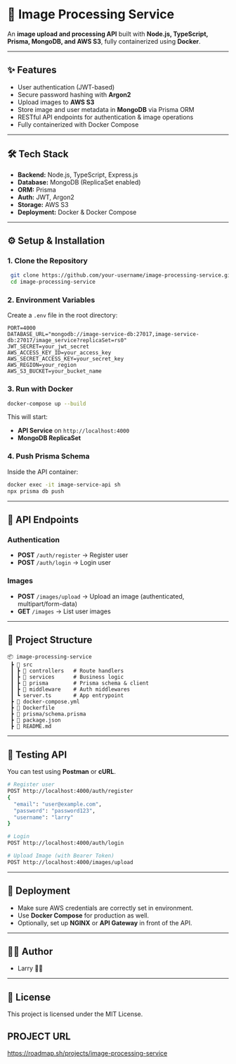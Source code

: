 # 📸 Image Processing Service

An **image upload and processing API** built with **Node.js, TypeScript, Prisma, MongoDB, and AWS S3**, fully containerized using **Docker**.

---

## ✨ Features

* User authentication (JWT-based)
* Secure password hashing with **Argon2**
* Upload images to **AWS S3**
* Store image and user metadata in **MongoDB** via Prisma ORM
* RESTful API endpoints for authentication & image operations
* Fully containerized with Docker Compose

---

## 🛠️ Tech Stack

* **Backend:** Node.js, TypeScript, Express.js
* **Database:** MongoDB (ReplicaSet enabled)
* **ORM:** Prisma
* **Auth:** JWT, Argon2
* **Storage:** AWS S3
* **Deployment:** Docker & Docker Compose

---

## ⚙️ Setup & Installation

### 1. Clone the Repository

```bash
 git clone https://github.com/your-username/image-processing-service.git
 cd image-processing-service
```

### 2. Environment Variables

Create a `.env` file in the root directory:

```env
PORT=4000
DATABASE_URL="mongodb://image-service-db:27017,image-service-db:27017/image_service?replicaSet=rs0"
JWT_SECRET=your_jwt_secret
AWS_ACCESS_KEY_ID=your_access_key
AWS_SECRET_ACCESS_KEY=your_secret_key
AWS_REGION=your_region
AWS_S3_BUCKET=your_bucket_name
```

### 3. Run with Docker

```bash
docker-compose up --build
```

This will start:

* **API Service** on `http://localhost:4000`
* **MongoDB ReplicaSet**

### 4. Push Prisma Schema

Inside the API container:

```bash
docker exec -it image-service-api sh
npx prisma db push
```

---

## 🔑 API Endpoints

### Authentication

* **POST** `/auth/register` → Register user
* **POST** `/auth/login` → Login user

### Images

* **POST** `/images/upload` → Upload an image (authenticated, multipart/form-data)
* **GET** `/images` → List user images

---

## 📂 Project Structure

```
📦 image-processing-service
 ┣ 📂 src
 ┃ ┣ 📂 controllers   # Route handlers
 ┃ ┣ 📂 services      # Business logic
 ┃ ┣ 📂 prisma        # Prisma schema & client
 ┃ ┣ 📂 middleware    # Auth middlewares
 ┃ ┗ server.ts       # App entrypoint
 ┣ 📜 docker-compose.yml
 ┣ 📜 Dockerfile
 ┣ 📜 prisma/schema.prisma
 ┣ 📜 package.json
 ┣ 📜 README.md
```

---

## 🧪 Testing API

You can test using **Postman** or **cURL**.

```bash
# Register user
POST http://localhost:4000/auth/register
{
  "email": "user@example.com",
  "password": "password123",
  "username": "larry"
}

# Login
POST http://localhost:4000/auth/login

# Upload Image (with Bearer Token)
POST http://localhost:4000/images/upload
```

---

## 🚀 Deployment

* Make sure AWS credentials are correctly set in environment.
* Use **Docker Compose** for production as well.
* Optionally, set up **NGINX** or **API Gateway** in front of the API.

---

## 👨‍💻 Author

* Larry 🧑‍💻

---

## 📜 License

This project is licensed under the MIT License.

## PROJECT URL

https://roadmap.sh/projects/image-processing-service